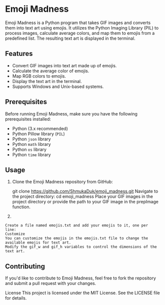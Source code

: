 # Emoji Madness

Emoji Madness is a Python program that takes GIF images and converts them into text art using emojis. It utilizes the Python Imaging Library (PIL) to process images, calculate average colors, and map them to emojis from a predefined list. The resulting text art is displayed in the terminal.

## Features

- Convert GIF images into text art made up of emojis.
- Calculate the average color of emojis.
- Map RGB colors to emojis.
- Display the text art in the terminal.
- Supports Windows and Unix-based systems.

## Prerequisites

Before running Emoji Madness, make sure you have the following prerequisites installed:

- Python (3.x recommended)
- Python Pillow library (`PIL`)
- Python `json` library
- Python `math` library
- Python `os` library
- Python `time` library


## Usage

1. Clone the Emoji Madness repository from GitHub:

    git clone https://github.com/ShmukaDuk/emoji_madness.git
    Navigate to the project directory:
    cd emoji_madness
    Place your GIF images in the project directory or provide the path to your GIF image in the prepImage function.
2.

    Create a file named emojis.txt and add your emojis to it, one per line:
    Customize
    You can customize the emojis in the emojis.txt file to change the available emojis for text art.
    Modify the gif_w and gif_h variables to control the dimensions of the text art.
    
## Contributing
If you'd like to contribute to Emoji Madness, feel free to fork the repository and submit a pull request with your changes.

License
This project is licensed under the MIT License. See the LICENSE file for details.